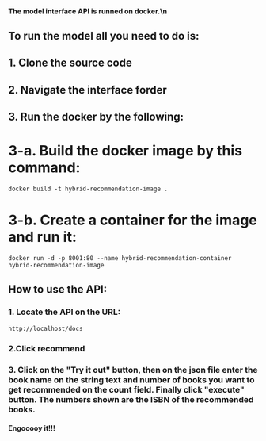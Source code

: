 
#### The model interface API is runned on docker.\n
## To run the model all you need to do is:
## 1. Clone the source code
## 2. Navigate the interface forder 
## 3. Run the docker by the following:
# 3-a. Build the docker image by this command:
`docker build -t hybrid-recommendation-image .`
# 3-b. Create a container for the image and run it:
`docker run -d -p 8001:80 --name hybrid-recommendation-container hybrid-recommendation-image`


## How to use the API:

### 1. Locate the API on the URL:
`http://localhost/docs`
### 2.Click recommend
### 3. Click on the "Try it out" button, then on the json file enter the book name on the string text and number of books you want to get recommended on the count field. Finally click "execute" button. The numbers shown are the ISBN of the recommended books.


#### Engooooy it!!!
